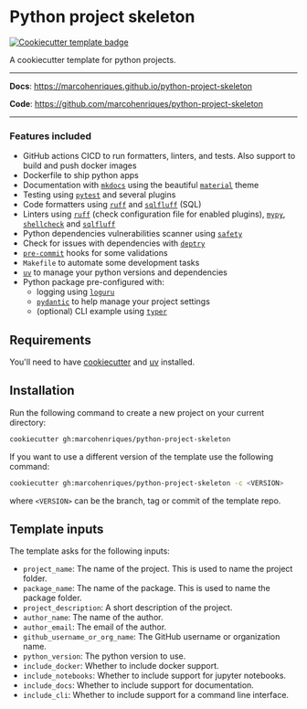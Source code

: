 # Python project skeleton

<a href="https://github.com/cookiecutter/cookiecutter">
  <img src="https://img.shields.io/badge/cookiecutter-template-D4AA00.svg?style=flat&logo=cookiecutter" alt="Cookiecutter template badge">
</a>
<br>

A cookiecutter template for python projects.

---

**Docs**: <a href="https://marcohenriques.github.io/python-project-skeleton" target="_blank">https://marcohenriques.github.io/python-project-skeleton</a>

**Code**: <a href="https://github.com/marcohenriques/python-project-skeleton" target="_blank">https://github.com/marcohenriques/python-project-skeleton</a>

---

### Features included

- GitHub actions CICD to run formatters, linters, and tests. Also support to build and push docker images
- Dockerfile to ship python apps
- Documentation with <a href="https://www.mkdocs.org/" target="_blank"><code>mkdocs</code></a> using the beautiful
<a href="https://squidfunk.github.io/mkdocs-material/getting-started/" target="_blank"><code>material</code></a> theme
- Testing using <a href="https://docs.pytest.org/" target="_blank"><code>pytest</code></a> and several plugins
- Code formatters using <a href="https://beta.ruff.rs/docs/" target="_blank"><code>ruff</code></a> and
<a href="https://sqlfluff.com/" target="_blank"><code>sqlfluff</code></a> (SQL)
- Linters using <a href="https://beta.ruff.rs/docs/" target="_blank"><code>ruff</code></a>
(check configuration file for enabled plugins),
<a href="http://mypy-lang.org/" target="_blank"><code>mypy</code></a>,
<a href="https://github.com/shellcheck-py/shellcheck-py" target="_blank"><code>shellcheck</code></a> and
<a href="https://sqlfluff.com/" target="_blank"><code>sqlfluff</code></a>
- Python dependencies vulnerabilities scanner using <a href="https://github.com/pyupio/safety" target="_blank"><code>safety</code></a>
- Check for issues with dependencies with <a href="https://deptry.com/" target="_blank"><code>deptry</code></a>
- <a href="https://pre-commit.com/" target="_blank"><code>pre-commit</code></a> hooks for some validations
- `Makefile` to automate some development tasks
- <a href="https://docs.astral.sh/uv/" target="_blank"><code>uv</code></a> to manage your python versions and dependencies
- Python package pre-configured with:
  - logging using <a href="https://loguru.readthedocs.io/en/stable/" target="_blank"><code>loguru</code></a>
  - <a href="https://pydantic-docs.helpmanual.io/" target="_blank"><code>pydantic</code></a> to help manage your project settings
  - (optional) CLI example using <a href="https://typer.tiangolo.com/" target="_blank"><code>typer</code></a>

## Requirements

You'll need to have <a href="https://cookiecutter.readthedocs.io/en/2.0.2/installation.html" target="_blank">cookiecutter</a> and <a href="https://docs.astral.sh/uv/" target="_blank">uv</a> installed.

## Installation

Run the following command to create a new project on your current directory:

```bash
cookiecutter gh:marcohenriques/python-project-skeleton
```

If you want to use a different version of the template use the following command:

```bash
cookiecutter gh:marcohenriques/python-project-skeleton -c <VERSION>
```

where `<VERSION>` can be the branch, tag or commit of the template repo.

## Template inputs

The template asks for the following inputs:

- `project_name`: The name of the project. This is used to name the project folder.
- `package_name`: The name of the package. This is used to name the package folder.
- `project_description`: A short description of the project.
- `author_name`: The name of the author.
- `author_email`: The email of the author.
- `github_username_or_org_name`: The GitHub username or organization name.
- `python_version`: The python version to use.
- `include_docker`: Whether to include docker support.
- `include_notebooks`: Whether to include support for jupyter notebooks.
- `include_docs`: Whether to include support for documentation.
- `include_cli`: Whether to include support for a command line interface.
